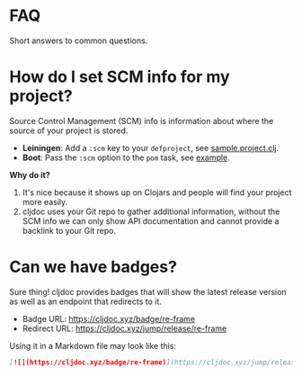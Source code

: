 # FAQ

Short answers to common questions.

# How do I set SCM info for my project?

Source Control Management (SCM) info is information about where the source of your project is stored.

- **Leiningen**: Add a `:scm` key to your `defproject`, see [sample.project.clj](https://github.com/technomancy/leiningen/blob/master/sample.project.clj#L476).
- **Boot**: Pass the `:scm` option to the `pom` task, see [example](https://github.com/martinklepsch/derivatives/blob/f9cc6be8eeaf21513641cb09d5a466e34ecdd565/build.boot#L18-L23).

**Why do it?**

1. It's nice because it shows up on Clojars and people will find your project more easily.
2. cljdoc uses your Git repo to gather additional information, without the SCM info we can only show API documentation and cannot provide a backlink to your Git repo.

# Can we have badges?

Sure thing! cljdoc provides badges that will show the latest release
version as well as an endpoint that redirects to it.

- Badge URL: https://cljdoc.xyz/badge/re-frame
- Redirect URL: https://cljdoc.xyz/jump/release/re-frame

Using it in a Markdown file may look like this:

```markdown
[![](https://cljdoc.xyz/badge/re-frame)](https://cljdoc.xyz/jump/release/re-frame)
```
